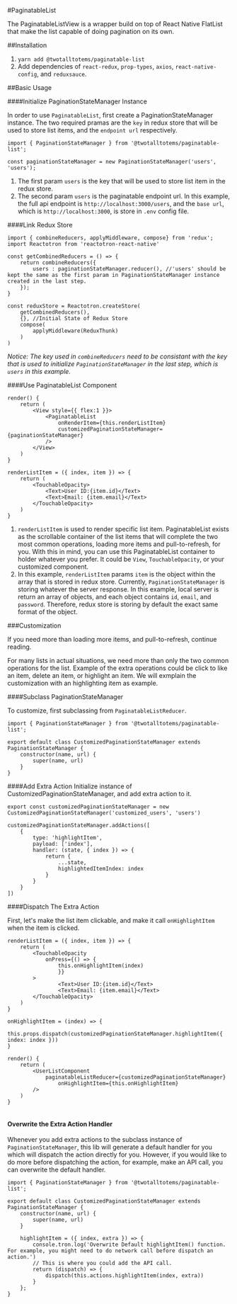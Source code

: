 #PaginatableList

The PaginatableListView is a wrapper build on top of React Native FlatList that make the list capable of doing pagination on its own.

##Installation
1. `yarn add @twotalltotems/paginatable-list`
2. Add dependencies of `react-redux`, `prop-types`, `axios`, `react-native-config`, and `reduxsauce`.

##Basic Usage

####Initialize PaginationStateManager Instance

In order to use `PaginatableList`, first create a PaginationStateManager instance. The two required pramas are the `key` in redux store that will be used to store list items, and the `endpoint url` respectively.

```
import { PaginationStateManager } from '@twotalltotems/paginatable-list';

const paginationStateManager = new PaginationStateManager('users', 'users');

```
1. The first param `users` is the key that will be used to store list item in the redux store. 
2. The second param `users` is the paginatable endpoint url. In this example, the full api endpoint is `http://localhost:3000/users`, and the `base url`, which is `http://localhost:3000`, is store in `.env` config file. 

####Link Redux Store

```
import { combineReducers, applyMiddleware, compose} from 'redux';
import Reactotron from 'reactotron-react-native'

const getCombinedReducers = () => {
    return combineReducers({
        users : paginationStateManager.reducer(), //'users' should be kept the same as the first param in PaginationStateManager instance created in the last step.
    });
}

const reduxStore = Reactotron.createStore(
	getCombinedReducers(),
	{}, //Initial State of Redux Store
	compose(
		applyMiddleware(ReduxThunk)
	)
)
```
*Notice: The key used in `combineReducers` need to be consistant with the key that is used to initialize `PaginationStateManager` in the last step, which is `users` in this example.*

####Use PaginatableList Component

```
render() {
    return (
        <View style={{ flex:1 }}>
            <PaginatableList
                onRenderItem={this.renderListItem}
                customizedPaginationStateManager={paginationStateManager}
            />
        </View>
    )
}

renderListItem = ({ index, item }) => {
    return (
        <TouchableOpacity>
            <Text>User ID:{item.id}</Text>
            <Text>Email: {item.email}</Text>
        </TouchableOpacity>
    )
}
```
1. `renderListItem` is used to render specific list item. PaginatableList exists as the scrollable container of the list items that will complete the two most common operations, loading more items and pull-to-refresh, for you. With this in mind, you can use this PaginatableList container to holder whatever you prefer. It could be `View`, `TouchableOpacity`, or your customized component.
2. In this example, `renderListItem` params `item` is the object within the array that is stored in redux store. Currently, `PaginationStateManager` is storing whatever the server response. In this example, local server is return an array of objects, and each object contains `id`, `email`, and `password`. Therefore, redux store is storing by default the exact same format of the object.


###Customization

If you need more than loading more items, and pull-to-refresh, continue reading.

For many lists in actual situations, we need more than only the two common operations for the list. Example of the extra operations could be click to like an item, delete an item, or highlight an item. We will exmplain the customization with an highlighting item as example.

####Subclass PaginationStateManager

To customize, first subclassing from `PaginatableListReducer`.

```
import { PaginationStateManager } from '@twotalltotems/paginatable-list';

export default class CustomizedPaginationStateManager extends PaginationStateManager {
    constructor(name, url) {
        super(name, url)
    }
}
```

####Add Extra Action
Initialize instance of CustomizedPaginationStateManager, and add extra action to it.

```
export const customizedPaginationStateManager = new CustomizedPaginationStateManager('customized_users', 'users')

customizedPaginationStateManager.addActions([
    {
        type: 'highlightItem',
        payload: ['index'],
        handler: (state, { index }) => {
            return {
                ...state,
                highlightedItemIndex: index
            }  
        }
    }
])
```

####Dispatch The Extra Action

First, let's make the list item clickable, and make it call `onHighlightItem` when the item is clicked.
```
renderListItem = ({ index, item }) => {
    return (
        <TouchableOpacity 
       		onPress={() => {
                this.onHighlightItem(index) 
            	}}
        >
            	<Text>User ID:{item.id}</Text>
            	<Text>Email: {item.email}</Text>
        </TouchableOpacity>
    )
}

onHighlightItem = (index) => {
    this.props.dispatch(customizedPaginationStateManager.highlightItem({ index: index }))
}
```

```
render() {
    return (
        <UserListComponent
           	paginatableListReducer={customizedPaginationStateManager}
            	onHighlightItem={this.onHighlightItem}
        />
    )
}
   
```

#### Overwrite the Extra Action Handler

Whenever you add extra actions to the subclass instance of `PaginationStateManager`, this lib will generate a default handler for you which will dispatch the action directly for you. However, if you would like to do more before dispatching the action, for example, make an API call, you can overwrite the default handler. 
  
```
import { PaginationStateManager } from '@twotalltotems/paginatable-list';

export default class CustomizedPaginationStateManager extends PaginationStateManager {
    constructor(name, url) {
        super(name, url)
    }

    highlightItem = ({ index, extra }) => {
        console.tron.log('Overwrite Default highlightItem() function. For example, you might need to do network call before dispatch an action.')
        // This is where you could add the API call.
        return (dispatch) => {
            dispatch(this.actions.highlightItem(index, extra))
        }
    }; 
}
```
